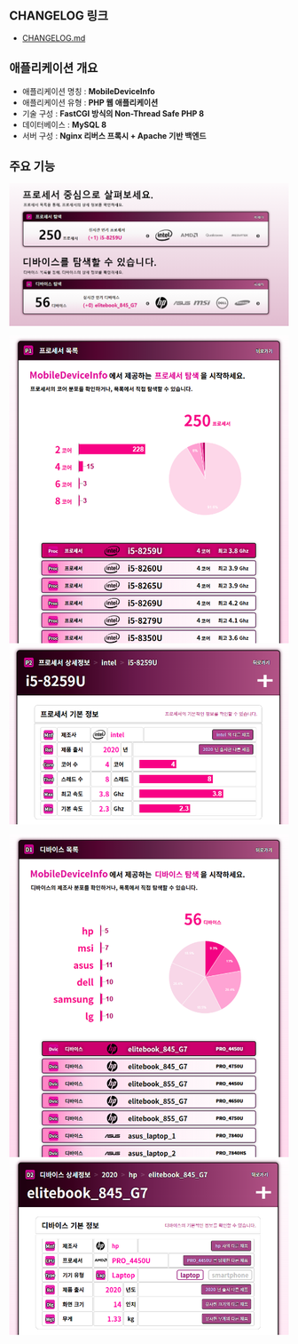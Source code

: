 ## CHANGELOG 링크
- [CHANGELOG.md](./CHANGELOG.md)

## 애플리케이션 개요
- 애플리케이션 명칭 : **MobileDeviceInfo**
- 애플리케이션 유형 : **PHP 웹 애플리케이션**
- 기술 구성 : **FastCGI 방식의 Non-Thread Safe PHP 8**
- 데이터베이스 : **MySQL 8**
- 서버 구성 : **Nginx 리버스 프록시 + Apache 기반 백엔드**

## 주요 기능

![메인 화면](./readme-img/mdi1-readme-cover-1.png)


![CPU 목록](./readme-img/mdi1-readme-cover-2.png)
![CPU 상세정보](./readme-img/mdi1-readme-cover-3.png)


![DEVICE 목록](./readme-img/mdi1-readme-cover-4.png)
![DEVICE 상세정보](./readme-img/mdi1-readme-cover-5.png)
